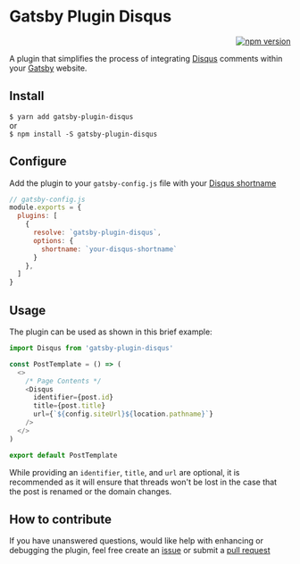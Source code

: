 # Gatsby Plugin Disqus  

<p align="right">
  <a href="https://npmjs.org/package/gatsby-plugin-disqus"><img src="http://img.shields.io/npm/v/gatsby-plugin-disqus.svg" alt="npm version" /></a>
</p>

A plugin that simplifies the process of integrating [Disqus](https://disqus.com/) comments within your [Gatsby](https://www.gatsbyjs.org/) website.

## Install
`$ yarn add gatsby-plugin-disqus`  
or  
`$ npm install -S gatsby-plugin-disqus`  

## Configure

Add the plugin to your `gatsby-config.js` file with your [Disqus shortname](https://help.disqus.com/installation/whats-a-shortname)

```js
// gatsby-config.js
module.exports = {
  plugins: [
    {
      resolve: `gatsby-plugin-disqus`,
      options: {
        shortname: `your-disqus-shortname`
      }
    },
  ]
}
```

## Usage

The plugin can be used as shown in this brief example:

```js
import Disqus from 'gatsby-plugin-disqus'

const PostTemplate = () => (
  <>
    /* Page Contents */
    <Disqus 
      identifier={post.id}
      title={post.title}
      url={`${config.siteUrl}${location.pathname}`}
    />
  </>
)

export default PostTemplate
```

While providing an `identifier`, `title`, and `url` are optional, it is recommended as it will ensure that threads won't be lost in the case that the post is renamed or the domain changes.

## How to contribute

If you have unanswered questions, would like help with enhancing or debugging the plugin, feel free create an [issue](https://github.com/tterb/gatsby-plugin-disqus/issues/new) or submit a [pull request](https://github.com/tterb/gatsby-plugin-disqus/pulls)